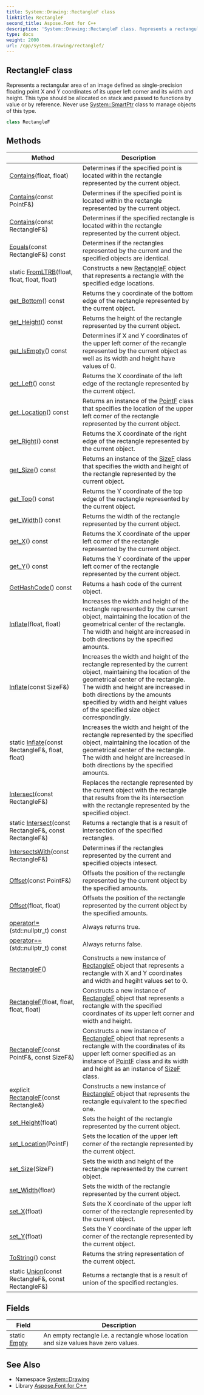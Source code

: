 ```yaml
---
title: System::Drawing::RectangleF class
linktitle: RectangleF
second_title: Aspose.Font for C++
description: 'System::Drawing::RectangleF class. Represents a rectangular area of an image defined as single-precision floating point X and Y coordinates of its upper left corner and its width and height. This type should be allocated on stack and passed to functions by value or by reference. Never use System::SmartPtr class to manage objects of this type in C++.'
type: docs
weight: 2000
url: /cpp/system.drawing/rectanglef/
---
```

## RectangleF class


Represents a rectangular area of an image defined as single-precision floating point X and Y coordinates of its upper left corner and its width and height. This type should be allocated on stack and passed to functions by value or by reference. Never use [System::SmartPtr](../../system/smartptr/) class to manage objects of this type.

```cpp
class RectangleF
```

## Methods

| Method | Description |
| --- | --- |
| [Contains](./contains/)(float, float) | Determines if the specified point is located within the rectangle represented by the current object. |
| [Contains](./contains/)(const PointF\&) | Determines if the specified point is located within the rectangle represented by the current object. |
| [Contains](./contains/)(const RectangleF\&) | Determines if the specified rectangle is located within the rectangle represented by the current object. |
| [Equals](./equals/)(const RectangleF\&) const | Determines if the rectangles represented by the current and the specified objects are identical. |
| static [FromLTRB](./fromltrb/)(float, float, float, float) | Constructs a new [RectangleF](./) object that represents a rectangle with the specified edge locations. |
| [get_Bottom](./get_bottom/)() const | Returns the y coordinate of the bottom edge of the rectangle represented by the current object. |
| [get_Height](./get_height/)() const | Returns the height of the rectangle represented by the current object. |
| [get_IsEmpty](./get_isempty/)() const | Determines if X and Y coordinates of the upper left corner of the recangle represented by the current object as well as its width and height have values of 0. |
| [get_Left](./get_left/)() const | Returns the X coordinate of the left edge of the rectangle represented by the current object. |
| [get_Location](./get_location/)() const | Returns an instance of the [PointF](../pointf/) class that specifies the location of the upper left corner of the rectangle represented by the current object. |
| [get_Right](./get_right/)() const | Returns the X coordinate of the right edge of the rectangle represented by the current object. |
| [get_Size](./get_size/)() const | Returns an instance of the [SizeF](../sizef/) class that specifies the width and height of the rectangle represented by the current object. |
| [get_Top](./get_top/)() const | Returns the Y coordinate of the top edge of the rectangle represented by the current object. |
| [get_Width](./get_width/)() const | Returns the width of the rectangle represented by the current object. |
| [get_X](./get_x/)() const | Returns the X coordinate of the upper left corner of the rectangle represented by the current object. |
| [get_Y](./get_y/)() const | Returns the Y coordinate of the upper left corner of the rectangle represented by the current object. |
| [GetHashCode](./gethashcode/)() const | Returns a hash code of the current object. |
| [Inflate](./inflate/)(float, float) | Increases the width and height of the rectangle represented by the current object, maintaining the location of the geometrical center of the rectangle. The width and height are increased in both directions by the specified amounts. |
| [Inflate](./inflate/)(const SizeF\&) | Increases the width and height of the rectangle represented by the current object, maintaining the location of the geometrical center of the rectangle. The width and height are increased in both directions by the amounts specified by width and height values of the specified size object correspondingly. |
| static [Inflate](./inflate/)(const RectangleF\&, float, float) | Increases the width and height of the rectangle represented by the specified object, maintaining the location of the geometrical center of the rectangle. The width and height are increased in both directions by the specified amounts. |
| [Intersect](./intersect/)(const RectangleF\&) | Replaces the rectangle represented by the current object with the rectangle that results from the its intersection with the rectangle represented by the specified object. |
| static [Intersect](./intersect/)(const RectangleF\&, const RectangleF\&) | Returns a rectangle that is a result of intersection of the specified rectangles. |
| [IntersectsWith](./intersectswith/)(const RectangleF\&) | Determines if the rectangles represented by the current and specified objects intesect. |
| [Offset](./offset/)(const PointF\&) | Offsets the position of the rectangle represented by the current object by the specified amounts. |
| [Offset](./offset/)(float, float) | Offsets the position of the rectangle represented by the current object by the specified amounts. |
| [operator!=](./operator!=/)(std::nullptr_t) const | Always returns true. |
| [operator==](./operator==/)(std::nullptr_t) const | Always returns false. |
| [RectangleF](./rectanglef/)() | Constructs a new instance of [RectangleF](./) object that represents a rectangle with X and Y coordinates and width and hegiht values set to 0. |
| [RectangleF](./rectanglef/)(float, float, float, float) | Constructs a new instance of [RectangleF](./) object that represents a rectangle with the specified coordinates of its upper left corner and width and height. |
| [RectangleF](./rectanglef/)(const PointF\&, const SizeF\&) | Constructs a new instance of [RectangleF](./) object that represents a rectangle with the coordinates of its upper left corner specified as an instance of [PointF](../pointf/) class and its width and height as an instance of [SizeF](../sizef/) class. |
| explicit [RectangleF](./rectanglef/)(const Rectangle\&) | Constructs a new instance of [RectangleF](./) object that represents the rectangle equivalent to the specified one. |
| [set_Height](./set_height/)(float) | Sets the height of the rectangle represented by the current object. |
| [set_Location](./set_location/)(PointF) | Sets the location of the upper left corner of the rectangle represented by the current object. |
| [set_Size](./set_size/)(SizeF) | Sets the width and height of the rectangle represented by the current object. |
| [set_Width](./set_width/)(float) | Sets the width of the rectangle represented by the current object. |
| [set_X](./set_x/)(float) | Sets the X coordinate of the upper left corner of the rectangle represented by the current object. |
| [set_Y](./set_y/)(float) | Sets the Y coordinate of the upper left corner of the rectangle represented by the current object. |
| [ToString](./tostring/)() const | Returns the string representation of the current object. |
| static [Union](./union/)(const RectangleF\&, const RectangleF\&) | Returns a rectangle that is a result of union of the specified rectangles. |
## Fields

| Field | Description |
| --- | --- |
| static [Empty](./empty/) | An empty rectangle i.e. a rectangle whose location and size values have zero values. |
## See Also

* Namespace [System::Drawing](../)
* Library [Aspose.Font for C++](../../)

